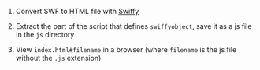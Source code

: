 1. Convert SWF to HTML file with [Swiffy](https://developers.google.com/swiffy/convert/upload)

2. Extract the part of the script that defines `swiffyobject`, save it as a js file in the `js` directory

3. View `index.html#filename` in a browser (where `filename` is the js file without the `.js` extension)

